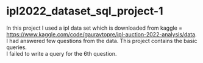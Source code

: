# ipl2022_dataset_sql_project-1
In this project I used a ipl data set which is downloaded from kaggle = https://www.kaggle.com/code/gauravtopre/ipl-auction-2022-analysis/data. I had answered few questions from the data. This project contains the basic queries.  
I failed to write a query for the 6th question. 
